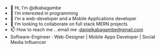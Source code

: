 - 👋 Hi, I’m @dkabagambe
- 👀 I’m interested in programming
- 🌱 I’m a web-developer and a Mobile Applications developer
- 💞️ I’m looking to collaborate on full stack MERN projects
- 📫 How to reach me ...email me :danielkabagambe@gmail.com
- Software-Engineer : Web-Designer | Mobile Apps Developer | Social Media Influencer

<!---
dkabagambe/dkabagambe is a ✨ special ✨ repository because its `README.md` (this file) appears on your GitHub profile.
You can click the Preview link to take a look at your changes.
--->

